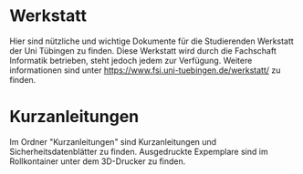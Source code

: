 # Werkstatt
Hier sind nützliche und wichtige Dokumente für die Studierenden Werkstatt der Uni Tübingen zu finden.
Diese Werkstatt wird durch die Fachschaft Informatik betrieben, steht jedoch jedem zur Verfügung.
Weitere informationen sind unter https://www.fsi.uni-tuebingen.de/werkstatt/ zu finden.

# Kurzanleitungen
Im Ordner "Kurzanleitungen" sind Kurzanleitungen und Sicherheitsdatenblätter zu finden.
Ausgedruckte Expemplare sind im Rollkontainer unter dem 3D-Drucker zu finden.
